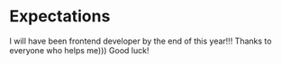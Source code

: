 # Expectations

I will have been frontend developer by the end of this year!!!
Thanks to everyone who helps me)))
Good luck!
